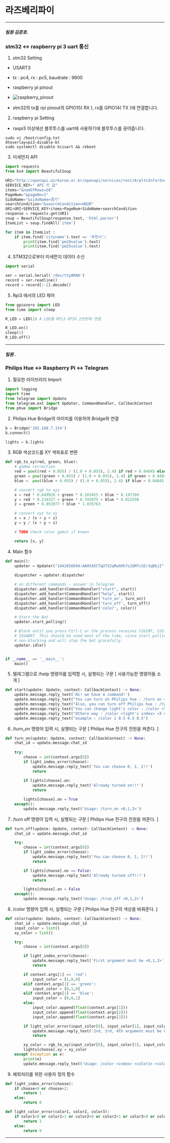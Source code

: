 # 라즈베리파이 

---
##### 팀원 김준호.

### stm32 <-> raspberry pi 3 uart 통신
1. stm32 Setting
  - USART3
  - tx : pc4, rx : pc5, baudrate : 9600
  - raspberry pi pinout
  - ![raspberry_pinout](https://user-images.githubusercontent.com/71058075/103200285-43390400-4930-11eb-9867-33d3353640ff.JPG)

- stm32의 tx를 rpi pinout의 GPIO15( RX ), rx를 GPIO14( TX )에 연결합니다.


2. raspberry pi Setting
  - raspi3 이상에선 블루투스를 uart에 사용하기에 블루투스를 끊어줍니다.
  ``` 
  sudo vi /boot/config.txt
  dtoverlay=pi3-disable-bt
  sudo systemctl disable hciuart && reboot
  ```


3. 미세먼지 API
  ``` python
  import requests
  from bs4 import BeautifulSoup

  URI="http://openapi.airkorea.or.kr/openapi/services/rest/ArpltnInforInqireSvc/getCtprvnMesureSidoLIst?serviceKey="
  SERVICE_KEY=" API 키 값"
  items="&numOfRows=28"
  PageNum="&pageNo=1"
  SidoName="&sidoName=경기"
  searchCondition="&searchCondition=HOUR"
  URI=URI+SERVICE_KEY+items+PageNum+SidoName+searchCondition
  response = requests.get(URI)
  soup = BeautifulSoup(response.text, 'html.parser')
  ItemList = soup.findAll('item')

  for item in ItemList :
      if item.find('cityname').text == '부천시':
          print(item.find('pm10value').text)
          print(item.find('pm25value').text)
  ```

4. STM32으로부터 미세먼지 데이터 수신
``` python
import serial

ser = serial.Serial('/dev/ttyAMA0')
record = ser.readline()
record = record[:-2].decode()
```

5. Rpi3 에서의 LED 제어

``` python
from gpiozero import LED
from time import sleep

R_LED = LED(2) # LED를 RPi3 GPIO 2번핀에 연결

R_LED.on()
sleep(1)
R_LED.off()
```

---
##### 팀원 .
### Philips Hue <-> Raspberry Pi <-> Telegram
1. 필요한 라이브러리 Import
``` python
import logging
import time
from telegram import Update
from telegram.ext import Updater, CommandHandler, CallbackContext
from phue import Bridge
```

2. Philips Hue Bridge의 아이피를 이용하여 Bridge와 연결
``` python
b = Bridge('192.168.7.154')
b.connect()

lights = b.lights
```

3. RGB 색상코드를 XY 색좌표로 변환
``` python
def rgb_to_xy(red, green, blue):
    # gamma correction
    red = pow((red + 0.055) / (1.0 + 0.055), 2.4) if red > 0.04045 else (red / 12.92)
    green = pow((green + 0.055) / (1.0 + 0.055), 2.4) if green > 0.04045 else (green / 12.92)
    blue =  pow((blue + 0.055) / (1.0 + 0.055), 2.4) if blue > 0.04045 else (blue / 12.92)

    # convert rgb to xyz
    x = red * 0.649926 + green * 0.103455 + blue * 0.197109
    y = red * 0.234327 + green * 0.743075 + blue * 0.022598
    z = green * 0.053077 + blue * 1.035763

    # convert xyz to xy
    x = x / (x + y + z)
    y = y / (x + y + z)

    # TODO check color gamut if known

    return [x, y]
```

4. Main 함수
``` python
def main():
    updater = Updater("1442656694:AAHtA5CTqU7V2qRwXHh7s2GM7cSEr3qBbjI", use_context=True)
    
    dispatcher = updater.dispatcher

    # on different commands - answer in Telegram
    dispatcher.add_handler(CommandHandler("start", start))
    dispatcher.add_handler(CommandHandler("help", start))
    dispatcher.add_handler(CommandHandler('turn_on', turn_on))
    dispatcher.add_handler(CommandHandler('turn_off', turn_off))
    dispatcher.add_handler(CommandHandler('color', color))

    # Start the Bot
    updater.start_polling()

    # Block until you press Ctrl-C or the process receives SIGINT, SIGTERM or
    # SIGABRT. This should be used most of the time, since start_polling() is
    # non-blocking and will stop the bot gracefully.
    updater.idle()


if __name__ == '__main__':
    main()
```

5. 텔레그램으로 /help 명령어를 입력할 시, 실행되는 구문 [ 사용가능한 명령어들 소개 ]
``` python
def start(update: Update, context: CallbackContext) -> None:
    update.message.reply_text('Hi! we have 4 command!')
    update.message.reply_text("You can turn on Philips hue : /turn on <light's index(0, 1, 2)>")
    update.message.reply_text("Also, you can turn off Philips hue : /turn off <light's index(0, 1, 2)>")
    update.message.reply_text("You can change light's color : /color <light's index> <red, blue, green>")
    update.message.reply_text("Othere way : /color <light's index> <3 color codes(0~1)>")
    update.message.reply_text("example : /color 1 0.5 0.5 0.5")
```

6. /turn_on 명령어 입력 시, 실행되는 구문 [ Philips Hue 전구의 전원을 켜준다. ]
``` python
def turn_on(update: Update, context: CallbackContext) -> None:
    chat_id = update.message.chat_id
    
    try:
        choose = int(context.args[0])
        if light_index_error(choose):
            update.message.reply_text('You can choose 0, 1, 2!!')
            return
        
        if lights[choose].on:
            update.message.reply_text('Already turned on!!!')
            return

        lights[choose].on = True
    except():
        update.message.reply_text('Usage: /turn_on <0,1,2>')
```

7. /turn off 명령어 입력 시, 실행되는 구문 [ Philips Hue 전구의 전원을 꺼준다. ]
``` python
def turn_off(update: Update, context: CallbackContext) -> None:
    chat_id = update.message.chat_id

    try:
        choose = int(context.args[0])
        if light_index_error(choose):
            update.message.reply_text('You can choose 0, 1, 2!!')
            return

        if lights[choose].on == False:
            update.message.reply_text('Already turned off!!!')
            return

        lights[choose].on = False
    except():
        update.message.reply_text('Usage: /trun_off <0,1,2>')
```

8. /color 명령어 입력 시, 실행되는 구문 [ Philips Hue 전구의 색상을 바꿔준다. ]
``` python
def color(update: Update, context: CallbackContext) -> None:
    chat_id = update.message.chat_id
    input_color = list()
    xy_color = list()

    try:
        choose = int(context.args[0])

        if light_index_error(choose):
            update.message.reply_text('First argument must be <0,1,2>')
            return

        if context.args[1] == 'red':
            input_color = [1,0,0]
        elif context.args[1] == 'green':
            input_color = [0,1,0]
        elif context.args[1] == 'blue':
            input_color = [0,0,1]
        else:
            input_color.append(float(context.args[1]))
            input_color.append(float(context.args[2]))
            input_color.append(float(context.args[3]))

        if light_color_error(input_color[0], input_color[1], input_color[2]):
            update.message.reply_text('2nd, 3rd, 4th argument must be 0-1')
            return

        xy_color = rgb_to_xy(input_color[0], input_color[1], input_color[2])
        lights[choose].xy = xy_color
    except Exception as e:
        print(e)
        update.message.reply_text('Usage: /color <index> <color1> <color2> <color3> or /color <index> red/blue/green')
```

9. 예외처리를 위한 사용자 정의 함수
``` python
def light_index_error(choose):
    if choose<0 or choose>2:
        return 1
    else:
        return 0

def light_color_error(color1, color2, color3):
    if color1<0 or color1>1 or color2<0 or color2>1 or color3<0 or color3>1:
        return 1
    else:
        return 0
```
---
